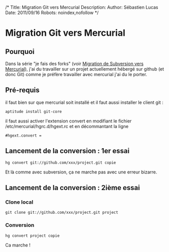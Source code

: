/*
Title: Migration Git vers Mercurial
Description: 
Author: Sébastien Lucas
Date: 2011/09/16
Robots: noindex,nofollow
*/
# Migration Git vers Mercurial

## Pourquoi
Dans la série "je fais des forks" (voir [Migration de Subversion vers Mercurial](blog/subversion-to-mercurial)), j'ai du travailler sur un projet actuellement hébergé sur github (et donc Git) comme je préfère travailler avec mercurial j'ai du le porter.
## Pré-requis

il faut bien sur que mercurial soit installé et il faut aussi installer le client git :

	
	aptitude install git-core

il faut aussi activer l'extension convert en modifiant le fichier /etc/mercurial/hgrc.d/hgext.rc et en décommantant la ligne 

	
	#hgext.convert =

## Lancement de la conversion : 1er essai

	
	hg convert git://github.com/xxx/project.git copie

Et là comme avec subversion, ça ne marche pas avec une erreur bizarre.
## Lancement de la conversion : 2ième essai

### Clone local

	
	git clone git://github.com/xxx/project.git project

### Conversion

	
	hg convert project copie

Ca marche !





